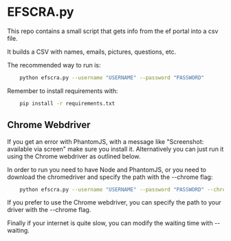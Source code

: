 
# EFSCRA.py

This repo contains a small script that gets info from the ef portal into a csv file.

It builds a CSV with names, emails, pictures, questions, etc.

The recommended way to run is:

``` bash
    python efscra.py --username "USERNAME" --password "PASSWORD"
```

Remember to install requirements with:

``` bash
    pip install -r requirements.txt
```

## Chrome Webdriver

If you get an error with PhantomJS, with a message like "Screenshot: available via screen" make sure you install it. Alternatively you can just run it using the Chrome webdriver as outlined below.

In order to run you need to have Node and PhantomJS, or you need to download the chromedriver and specify the path with the --chrome flag:

``` bash
    python efscra.py --username "USERNAME" --password "PASSWORD" --chrome "PATH"
```

If you prefer to use the Chrome webdriver, you can specify the path to your driver with the --chrome flag.

Finally if your internet is quite slow, you can modify the waiting time with --waiting.